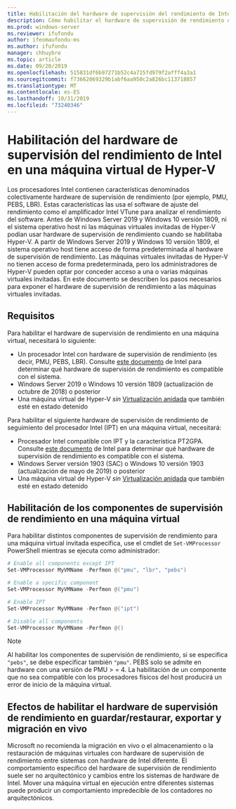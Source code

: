 ```yaml
---
title: Habilitación del hardware de supervisión del rendimiento de Intel en una máquina virtual de Hyper-V
description: Cómo habilitar el hardware de supervisión de rendimiento de Intel en una máquina de Hyper-V. También toca cómo habilitar la supervisión de rendimiento de los efectos de hardware en la migración en vivo.
ms.prod: windows-server
ms.reviewer: ifufondu
author: ifeomaufondu-ms
ms.author: ifufondu
manager: chhuybre
ms.topic: article
ms.date: 09/20/2019
ms.openlocfilehash: 515831df6b97271b52c4a715fd979f2afff4a3a1
ms.sourcegitcommit: f73662069329b1abf6aa950c2a826bc113718857
ms.translationtype: MT
ms.contentlocale: es-ES
ms.lasthandoff: 10/31/2019
ms.locfileid: "73240346"
---
```

# <a name="enable-intel-performance-monitoring-hardware-in-a-hyper-v-virtual-machine"></a>Habilitación del hardware de supervisión del rendimiento de Intel en una máquina virtual de Hyper-V

Los procesadores Intel contienen características denominados colectivamente hardware de supervisión de rendimiento (por ejemplo, PMU, PEBS, LBR). Estas características las usa el software de ajuste del rendimiento como el amplificador Intel VTune para analizar el rendimiento del software.  Antes de Windows Server 2019 y Windows 10 versión 1809, ni el sistema operativo host ni las máquinas virtuales invitadas de Hyper-V podían usar hardware de supervisión de rendimiento cuando se habilitaba Hyper-V.  A partir de Windows Server 2019 y Windows 10 versión 1809, el sistema operativo host tiene acceso de forma predeterminada al hardware de supervisión de rendimiento.  Las máquinas virtuales invitadas de Hyper-V no tienen acceso de forma predeterminada, pero los administradores de Hyper-V pueden optar por conceder acceso a una o varias máquinas virtuales invitadas.  En este documento se describen los pasos necesarios para exponer el hardware de supervisión de rendimiento a las máquinas virtuales invitadas.

## <a name="requirements"></a>Requisitos

Para habilitar el hardware de supervisión de rendimiento en una máquina virtual, necesitará lo siguiente:

- Un procesador Intel con hardware de supervisión de rendimiento (es decir, PMU, PEBS, LBR).  Consulte [este documento]( https://software.intel.com/en-us/vtune-amplifier-cookbook-configuring-a-hyper-v-virtual-machine-for-hardware-based-hotspots-analysis) de Intel para determinar qué hardware de supervisión de rendimiento es compatible con el sistema.
- Windows Server 2019 o Windows 10 versión 1809 (actualización de octubre de 2018) o posterior
- Una máquina virtual de Hyper-V _sin_ [Virtualización anidada](https://docs.microsoft.com/virtualization/hyper-v-on-windows/user-guide/nested-virtualization) que también esté en estado detenido

Para habilitar el siguiente hardware de supervisión de rendimiento de seguimiento del procesador Intel (IPT) en una máquina virtual, necesitará:

- Procesador Intel compatible con IPT y la característica PT2GPA.  Consulte [este documento]( https://software.intel.com/en-us/vtune-amplifier-cookbook-configuring-a-hyper-v-virtual-machine-for-hardware-based-hotspots-analysis) de Intel para determinar qué hardware de supervisión de rendimiento es compatible con el sistema.
- Windows Server versión 1903 (SAC) o Windows 10 versión 1903 (actualización de mayo de 2019) o posterior
- Una máquina virtual de Hyper-V _sin_ [Virtualización anidada](https://docs.microsoft.com/virtualization/hyper-v-on-windows/user-guide/nested-virtualization) que también esté en estado detenido

## <a name="enabling-performance-monitoring-components-in-a-virtual-machine"></a>Habilitación de los componentes de supervisión de rendimiento en una máquina virtual

Para habilitar distintos componentes de supervisión de rendimiento para una máquina virtual invitada específica, use el cmdlet de `Set-VMProcessor` PowerShell mientras se ejecuta como administrador:

``` Powershell
# Enable all components except IPT
Set-VMProcessor MyVMName -Perfmon @("pmu", "lbr", "pebs")
```

``` Powershell
# Enable a specific component
Set-VMProcessor MyVMName -Perfmon @("pmu")
```

``` Powershell
# Enable IPT 
Set-VMProcessor MyVMName -Perfmon @("ipt")
```

``` Powershell
# Disable all components
Set-VMProcessor MyVMName -Perfmon @()
```
> [!NOTE]
> Al habilitar los componentes de supervisión de rendimiento, si se especifica `"pebs"`, se debe especificar también `"pmu"`. PEBS solo se admite en hardware con una versión de PMU > = 4. La habilitación de un componente que no sea compatible con los procesadores físicos del host producirá un error de inicio de la máquina virtual.

## <a name="effects-of-enabling-performance-monitoring-hardware-on-saverestore-export-and-live-migration"></a>Efectos de habilitar el hardware de supervisión de rendimiento en guardar/restaurar, exportar y migración en vivo

Microsoft no recomienda la migración en vivo o el almacenamiento o la restauración de máquinas virtuales con hardware de supervisión de rendimiento entre sistemas con hardware de Intel diferente. El comportamiento específico del hardware de supervisión de rendimiento suele ser no arquitectónico y cambios entre los sistemas de hardware de Intel.  Mover una máquina virtual en ejecución entre diferentes sistemas puede producir un comportamiento impredecible de los contadores no arquitectónicos.

